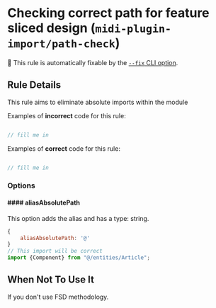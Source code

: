 # Checking correct path for feature sliced design (`midi-plugin-import/path-check`)

🔧 This rule is automatically fixable by the [`--fix` CLI option](https://eslint.org/docs/latest/user-guide/command-line-interface#--fix).

<!-- end auto-generated rule header -->



## Rule Details

This rule aims to eliminate absolute 
imports within the module

Examples of **incorrect** code for this rule:

```js

// fill me in

```

Examples of **correct** code for this rule:

```js

// fill me in

```

### Options

#### #### aliasAbsolutePath
This option adds the alias and has a type: string.

```js
{
    aliasAbsolutePath: '@'
}
// This import will be correct
import {Component} from "@/entities/Article";
```

## When Not To Use It

If you don't use FSD methodology.
